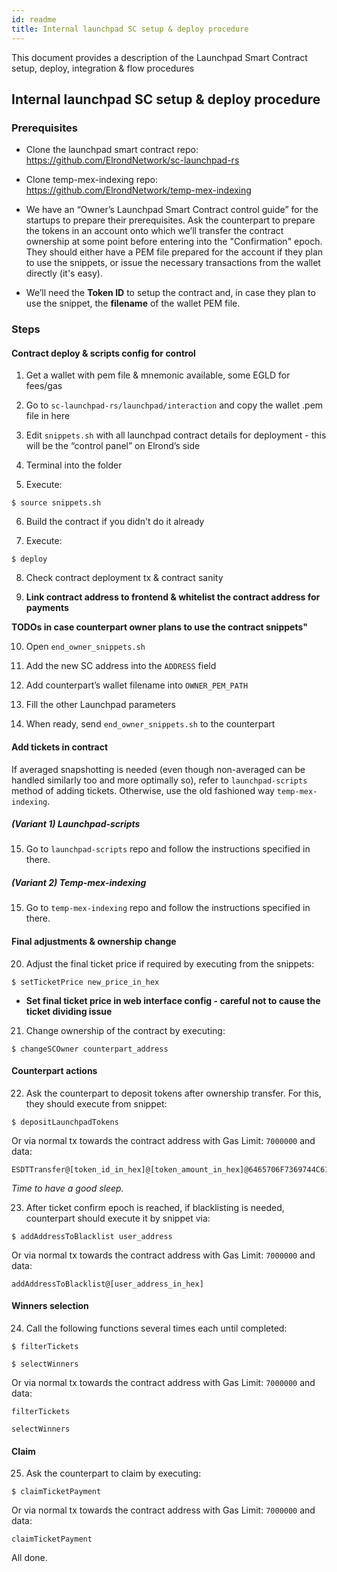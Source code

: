 ```yaml
---
id: readme
title: Internal launchpad SC setup & deploy procedure
---
```


This document provides a description of the Launchpad Smart Contract setup, deploy, integration & flow procedures

## Internal launchpad SC setup & deploy procedure

### Prerequisites

- Clone the launchpad smart contract repo:
https://github.com/ElrondNetwork/sc-launchpad-rs

- Clone temp-mex-indexing repo:
https://github.com/ElrondNetwork/temp-mex-indexing

- We have an “Owner’s Launchpad Smart Contract control guide” for the startups to prepare their prerequisites.
Ask the counterpart to prepare the tokens in an account onto which we’ll transfer the contract ownership at some point before entering into the "Confirmation" epoch. They should either have a PEM file prepared for the account if they plan to use the snippets, or issue the necessary transactions from the wallet directly (it's easy).

- We’ll need the **Token ID** to setup the contract and, in case they plan to use the snippet, the **filename** of the wallet PEM file.

### Steps

#### Contract deploy & scripts config for control

1. Get a wallet with pem file & mnemonic available, some EGLD for fees/gas

2. Go to `sc-launchpad-rs/launchpad/interaction` and copy the wallet .pem file in here

3. Edit `snippets.sh` with all launchpad contract details for deployment - this will be the “control panel” on Elrond’s side

4. Terminal into the folder

5. Execute:
```
$ source snippets.sh
```

6. Build the contract if you didn't do it already

7. Execute:
```
$ deploy
```

8. Check contract deployment tx & contract sanity

9. **Link contract address to frontend & whitelist the contract address for payments**

**TODOs in case counterpart owner plans to use the contract snippets"**

10. Open `end_owner_snippets.sh`

11. Add the new SC address into the `ADDRESS` field

12. Add counterpart’s wallet filename into `OWNER_PEM_PATH`

13. Fill the other Launchpad parameters

14. When ready, send `end_owner_snippets.sh` to the counterpart


#### Add tickets in contract

If averaged snapshotting is needed (even though non-averaged can be handled similarly too and more optimally so), refer to `launchpad-scripts` method of adding tickets. Otherwise, use the old fashioned way `temp-mex-indexing`.

##### (Variant 1) Launchpad-scripts

15. Go to `launchpad-scripts` repo and follow the instructions specified in there.

##### (Variant 2) Temp-mex-indexing

15. Go to `temp-mex-indexing` repo and follow the instructions specified in there.

#### Final adjustments & ownership change

20. Adjust the final ticket price if required by executing from the snippets:
```
$ setTicketPrice new_price_in_hex
```
 - **Set final ticket price in web interface config - careful not to cause the ticket dividing issue**


21. Change ownership of the contract by executing:
```
$ changeSCOwner counterpart_address
```

#### Counterpart actions

22. Ask the counterpart to deposit tokens after ownership transfer. For this, they should execute from snippet:
```
$ depositLaunchpadTokens
```
Or via normal tx towards the contract address with Gas Limit: `7000000` and data:
```
ESDTTransfer@[token_id_in_hex]@[token_amount_in_hex]@6465706F7369744C61756E6368706164546F6B656E73
```

*Time to have a good sleep.*

23. After ticket confirm epoch is reached, if blacklisting is needed, counterpart should execute it by snippet via:
```
$ addAddressToBlacklist user_address
```
Or via normal tx towards the contract address with Gas Limit: `7000000` and data:
```
addAddressToBlacklist@[user_address_in_hex]
```

#### Winners selection

24. Call the following functions several times each until completed:
```
$ filterTickets
```
```
$ selectWinners
```
Or via normal tx towards the contract address with Gas Limit: `7000000` and data:
```
filterTickets
```
```
selectWinners
```

#### Claim

25. Ask the counterpart to claim by executing:
```
$ claimTicketPayment
```
Or via normal tx towards the contract address with Gas Limit: `7000000` and data:
```
claimTicketPayment
```

All done.
